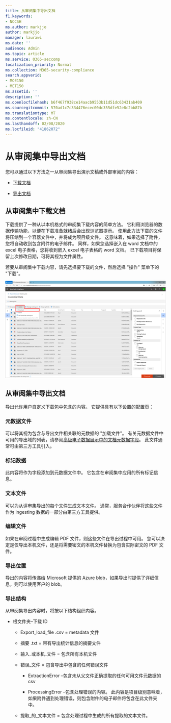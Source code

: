 ```yaml
---
title: 从审阅集中导出文档
f1.keywords:
- NOCSH
ms.author: markjjo
author: markjjo
manager: laurawi
ms.date: ''
audience: Admin
ms.topic: article
ms.service: O365-seccomp
localization_priority: Normal
ms.collection: M365-security-compliance
search.appverid:
- MOE150
- MET150
ms.assetid: ''
description: ''
ms.openlocfilehash: b6f467f938ce14aacb9553b11d51dc63431ab409
ms.sourcegitcommit: 570ad1c7c334476ecec00dc355dfe52e8c2bb87b
ms.translationtype: MT
ms.contentlocale: zh-CN
ms.lasthandoff: 02/08/2020
ms.locfileid: "41862072"
---
```

# <a name="export-documents-from-a-review-set"></a>从审阅集中导出文档

您可以通过以下方法之一从审阅集导出演示文稿或外部审阅的内容：

- [下载文档](#download-documents-from-a-review-set)
 
- [导出文档](#export-documents-from-a-review-set)

## <a name="download-documents-from-a-review-set"></a>从审阅集中下载文档

下载提供了一种从以本机格式的审阅集下载内容的简单方法。 它利用浏览器的数据传输功能，以便在下载准备就绪后会出现浏览器提示。 使用此方法下载的文件将压缩到一个容器文件中，并将成为项目级文件。 这意味着，如果选择了附件，您将自动收到包含附件的电子邮件。 同样，如果您选择嵌入在 word 文档中的 excel 电子表格，您将收到嵌入 excel 电子表格的 word 文档。 已下载项目将保留上次修改日期，可将其视为文件属性。

若要从审阅集中下载内容，请先选择要下载的文件，然后选择 "操作" 菜单下的 "下载"。

![自动生成的计算机说明的屏幕截图](media/eDiscoDownload.png)

## <a name="export-documents-from-a-review-set"></a>从审阅集中导出文档

导出允许用户自定义下载包中包含的内容。 它提供具有以下设置的配置页：

### <a name="metadata-file"></a>元数据文件

可以将其视为包含与导出文件相关联的元数据的 "加载文件"。 有关元数据文件中可用的导出域的列表，请参阅[高级电子数据展示中的文档元数据字段](document-metadata-fields-in-Advanced-eDiscovery.md)。 此文件通常可由第三方工具引入。

### <a name="tag-data"></a>标记数据

此内容将作为字段添加到元数据文件中。 它包含在审阅集中应用的所有标记信息。

### <a name="text-files"></a>文本文件

可以为从评审集导出的每个文件生成文本文件。 通常，服务合作伙伴将这些文件作为 ingesting 数据的一部分由第三方工具提供。

### <a name="redacted-files"></a>编辑文件

如果在审阅过程中生成编辑 PDF 文件，则这些文件在导出过程中可用。 您可以决定是仅导出本机文件，还是将需要密文的本机文件替换为包含实际密文的 PDF 文件。

### <a name="export-location"></a>导出位置

导出的内容将传递给 Microsoft 提供的 Azure blob，如果导出时提供了详细信息，则可以使用客户的 blob。

### <a name="export-structure"></a>导出结构

从审阅集导出内容时，将按以下结构组织内容。

  - 根文件夹–下载 ID
    
      - Export\_load\_file .csv = metadata 文件
    
      - 摘要 .txt = 带有导出统计信息的摘要文件
    
      - 输入\_或本机\_文件 = 包含所有本机文件
    
      - 错误\_文件 = 包含导出中包含的任何错误文件
        
          - ExtractionError –包含未从父文件正确提取的任何可用文件元数据的 csv
        
          - ProcessingError –包含处理错误的内容。 此内容是项目级别意味着，如果附件遇到处理错误，则包含附件的电子邮件将包含在此文件夹中。
    
      - 提取\_的\_文本文件 = 包含处理过程中生成的所有提取的文本文件。